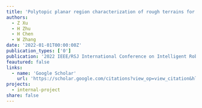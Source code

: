 ```yaml
---
title: 'Polytopic planar region characterization of rough terrains for legged locomotion'
authors:
  - Z Xu
  - H Zhu
  - H Chen
  - W Zhang
date: '2022-01-01T00:00:00Z'
publication_types: ['0']
publication: '2022 IEEE/RSJ International Conference on Intelligent Robots and Systems …, 2022'
feautured: false
links:
  - name: 'Google Scholar'
    url: 'https://scholar.google.com/citations?view_op=view_citation&hl=en&user=sFTLO0EAAAAJ&cstart=20&pagesize=80&citation_for_view=sFTLO0EAAAAJ:WA5NYHcadZ8C'
projects:
  - internal-project
share: false
---
```

